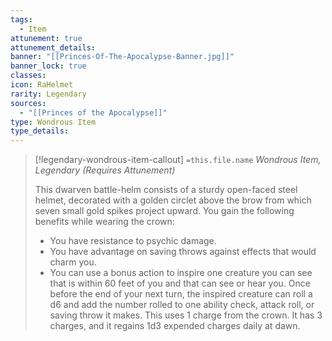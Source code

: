 ```yaml
---
tags:
  - Item
attunement: true
attunement_details: 
banner: "[[Princes-Of-The-Apocalypse-Banner.jpg]]"
banner_lock: true
classes: 
icon: RaHelmet
rarity: Legendary
sources:
  - "[[Princes of the Apocalypse]]"
type: Wondrous Item
type_details:
---
```

>[!legendary-wondrous-item-callout] `=this.file.name`
>*Wondrous Item, Legendary (Requires Attunement)*
>
>This dwarven battle-helm consists of a sturdy open-faced steel helmet, decorated with a golden circlet above the brow from which seven small gold spikes project upward. You gain the following benefits while wearing the crown:
>
>* You have resistance to psychic damage.
>* You have advantage on saving throws against effects that would charm you.
>* You can use a bonus action to inspire one creature you can see that is within 60 feet of you and that can see or hear you. Once before the end of your next turn, the inspired creature can roll a d6 and add the num­ber rolled to one ability check, attack roll, or saving throw it makes. This uses 1 charge from the crown. It has 3 charges, and it regains 1d3 expended charges daily at dawn.
>
>
